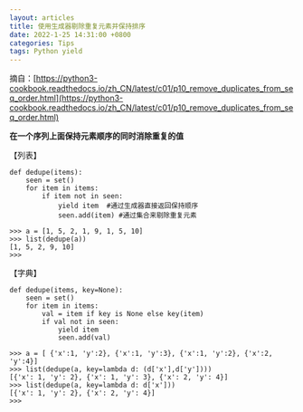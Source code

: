 ```yaml
---
layout: articles
title: 使用生成器剔除重复元素并保持排序
date: 2022-1-25 14:31:00 +0800
categories: Tips
tags: Python yield
---
```

<!--more-->

摘自：[https://python3-cookbook.readthedocs.io/zh_CN/latest/c01/p10_remove_duplicates_from_seq_order.html](https://python3-cookbook.readthedocs.io/zh_CN/latest/c01/p10_remove_duplicates_from_seq_order.html)

**在一个序列上面保持元素顺序的同时消除重复的值**

【列表】
```
def dedupe(items):
    seen = set()
    for item in items:
        if item not in seen:
            yield item  #通过生成器直接返回保持顺序
            seen.add(item) #通过集合来剔除重复元素

>>> a = [1, 5, 2, 1, 9, 1, 5, 10]
>>> list(dedupe(a))
[1, 5, 2, 9, 10]
>>>
```


【字典】
```
def dedupe(items, key=None):
    seen = set()
    for item in items:
        val = item if key is None else key(item)
        if val not in seen:
            yield item
            seen.add(val)

>>> a = [ {'x':1, 'y':2}, {'x':1, 'y':3}, {'x':1, 'y':2}, {'x':2, 'y':4}]
>>> list(dedupe(a, key=lambda d: (d['x'],d['y'])))
[{'x': 1, 'y': 2}, {'x': 1, 'y': 3}, {'x': 2, 'y': 4}]
>>> list(dedupe(a, key=lambda d: d['x']))
[{'x': 1, 'y': 2}, {'x': 2, 'y': 4}]
>>>
```

